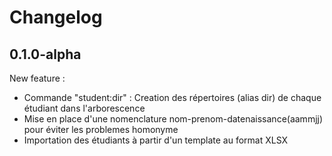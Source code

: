 # Changelog

## 0.1.0-alpha
New feature :
  *   Commande "student:dir" : Creation des répertoires (alias dir) de chaque étudiant dans l'arborescence
  *   Mise en place d'une nomenclature nom-prenom-datenaissance(aammjj) pour éviter les problemes homonyme
  *   Importation des étudiants à partir d'un template au format XLSX